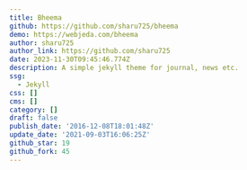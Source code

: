 ```yaml
---
title: Bheema
github: https://github.com/sharu725/bheema
demo: https://webjeda.com/bheema
author: sharu725
author_link: https://github.com/sharu725
date: 2023-11-30T09:45:46.774Z
description: A simple jekyll theme for journal, news etc.
ssg:
  - Jekyll
css: []
cms: []
category: []
draft: false
publish_date: '2016-12-08T18:01:48Z'
update_date: '2021-09-03T16:06:25Z'
github_star: 19
github_fork: 45
---
```

